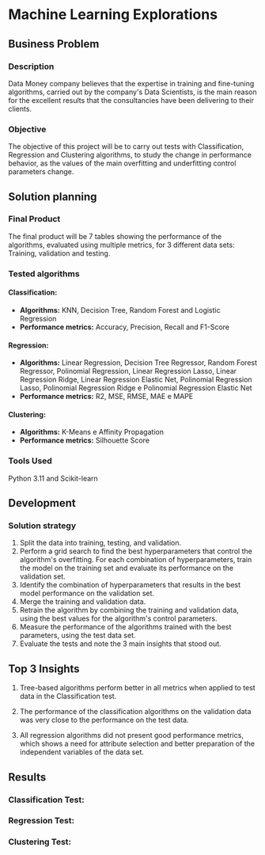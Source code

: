 # Machine Learning Explorations

## Business Problem

### Description

Data Money company believes that the expertise in training and fine-tuning algorithms, carried out by the company's Data Scientists, is the main reason for the excellent results that the consultancies have been delivering to their clients.

### Objective

The objective of this project will be to carry out tests with Classification, Regression and Clustering algorithms, to study the change in performance behavior, as the values ​​of the main overfitting and underfitting control parameters change.

## Solution planning

### Final Product

The final product will be 7 tables showing the performance of the algorithms, evaluated using multiple metrics, for 3 different data sets: Training, validation and testing.

### Tested algorithms

#### Classification:

- **Algorithms:** KNN, Decision Tree, Random Forest and Logistic Regression
- **Performance metrics:** Accuracy, Precision, Recall and F1-Score

#### Regression:
- **Algorithms:** Linear Regression, Decision Tree Regressor, Random Forest Regressor, Polinomial
Regression, Linear Regression Lasso, Linear Regression Ridge, Linear Regression Elastic Net,
Polinomial Regression Lasso, Polinomial Regression Ridge e Polinomial Regression Elastic Net
- **Performance metrics:** R2, MSE, RMSE, MAE e MAPE

#### Clustering:
- **Algorithms:**  K-Means e Affinity Propagation
- **Performance metrics:** Silhouette Score

### Tools Used

Python 3.11 and Scikit-learn


## Development

### Solution strategy

1.  Split the data into training, testing, and validation.
2. Perform a grid search to find the best hyperparameters that control the algorithm's overfitting. For each combination of hyperparameters, train the model on the training set and evaluate its performance on the validation set.
3. Identify the combination of hyperparameters that results in the best model performance on the validation set.
4. Merge the training and validation data.
5. Retrain the algorithm by combining the training and validation data, using the best values ​​for the algorithm's control parameters.
6. Measure the performance of the algorithms trained with the best parameters, using the test data set.
7. Evaluate the tests and note the 3 main insights that stood out.

## Top 3 Insights

1. Tree-based algorithms perform better in all metrics when applied to test data in the Classification test.

2. The performance of the classification algorithms on the validation data was very close to the performance on the test data.

3. All regression algorithms did not present good performance metrics, which shows a need for attribute selection and better preparation of the independent variables of the data set.

## Results

### Classification Test:



### Regression Test:


### Clustering Test:
